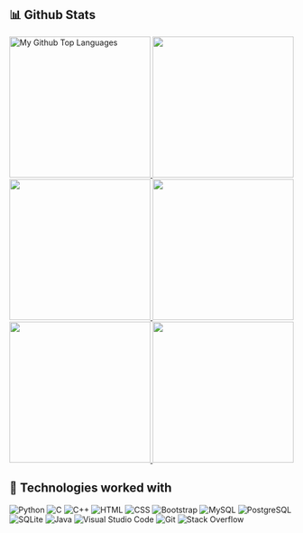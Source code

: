 <!-- ARCHIVED
- 👋 Hi, I’m @sushantnair
- 👀 I’m interested in Web Development (Django and PHP), Artificial Intelligence, Machine Learning, Deep Learning and Natural Language Processing
- 🌱 I’m currently learning BTech Computer Engineering
- 💞️ I’m looking to collaborate on projects
- 📫 sushant.nair@somaiya.edu is my college email; sushantnair.developer@gmail.com is my semi-formal email; sushant.mnair@gmail.com is my formal email.

sushantnair/sushantnair is a ✨ special ✨ repository because its `README.md` (this file) appears on your GitHub profile.
You can click the Preview link to take a look at your changes.

- Link to my personal biodata website: https://sushantnair.000webhostapp.com/
- Link to my PGLife Project (code and guidance for which was provided by Internshala Trainings (find their course here: https://trainings.internshala.com/web-development-course/?tracking_source=trainings-dropdown-most-popular)): https://pglife-sushantnair.000webhostapp.com/index.php
- A note: As I use free web hosting service and free database service, it is going to be slow so please be patient!

<img height=600 align="center" src="https://github-readme-stats.vercel.app/api?username=sushantnair&show=reviews,discussions_started,discussions_answered,prs_merged,prs_merged_percentage&show_icons=true&theme=cobalt" />
<img height=400 align="center" src="https://github-readme-stats.vercel.app/api/top-langs/?username=sushantnair&layout=pie" />
<img height=400 align="center" src="https://github-readme-stats.vercel.app/api/top-langs/?username=sushantnair&layout=donut" />
<img height=400 align="center" src="https://github-readme-stats.vercel.app/api/top-langs/?username=sushantnair" />
<img height=400 align="center" src="https://api.githubtrends.io/user/svg/sushantnair/langs" />
<img height=400 align="center" src="https://api.githubtrends.io/user/svg/sushantnair/repos" />
Check out my coding stats <a href="https://www.githubwrapped.io/sushantnair" target="_blank">here</a>. 
-->
## 📊 Github Stats

<span>
<a href="https://github.com/RedHeadphone">
<img height="250" src="https://github-readme-stats-redheadphone.vercel.app/api/top-langs/?username=sushantnair&layout=compact&langs_count=8&theme=github_dark&hide=SCSS,GLSL,GAP&border_color=404040" alt="My Github Top Languages" />
<img height="250" src="https://github-readme-stats.vercel.app/api?username=sushantnair&show=reviews,discussions_started,discussions_answered,prs_merged,prs_merged_percentage&show_icons=true&theme=cobalt" />
<img height="250" src="https://api.githubtrends.io/user/svg/sushantnair/langs" />
<img height="250" src="https://api.githubtrends.io/user/svg/sushantnair/repos" />
<img height="250" src="https://github-readme-stats.vercel.app/api/top-langs/?username=sushantnair&layout=pie" />
<img height="250" src="https://github-readme-stats.vercel.app/api/top-langs/?username=sushantnair&layout=donut" />
</a>
</span>


## 🧩 Technologies worked with

<p>
<img alt="Python" src="https://img.shields.io/badge/Python-14354C.svg?logo=python&logoColor=white">
<img alt="C" src="https://img.shields.io/badge/JavaScript-F7DF1E.svg?logo=javascript&logoColor=black">
<img alt="C++" src="https://img.shields.io/badge/Node.js-43853D.svg?logo=node.js&logoColor=white">
<img alt="HTML" src="https://img.shields.io/badge/HTML-E34F26.svg?logo=html5&logoColor=white">
<img alt="CSS" src="https://img.shields.io/badge/CSS-1572B6.svg?logo=css3&logoColor=white">
<img alt="Bootstrap" src="https://img.shields.io/badge/Bootstrap-7952B3.svg?logo=bootstrap&logoColor=white">
<img alt="MySQL" src="https://img.shields.io/badge/MySQL-00000F?logo=mysql&logoColor=white">
<img alt="PostgreSQL" src ="https://img.shields.io/badge/PostgreSQL-316192.svg?logo=postgresql&logoColor=white">
<img alt="SQLite" src="https://img.shields.io/badge/C%2B%2B-00599C?logo=c%2B%2B&logoColor=white">
<img alt="Java" src="https://img.shields.io/badge/Java-ED8B00?logo=Java&logoColor=white">
<img alt="Visual Studio Code" src="https://img.shields.io/badge/Visual%20Studio%20Code-0078d7.svg?logo=visual-studio-code&logoColor=white">
<img alt="Git" src="https://img.shields.io/badge/Git-F05033.svg?logo=git&logoColor=white">
<img alt="Stack Overflow" src="https://img.shields.io/badge/-Stack%20Overflow-FE7A16?logo=stack-overflow&logoColor=white">
</p>
